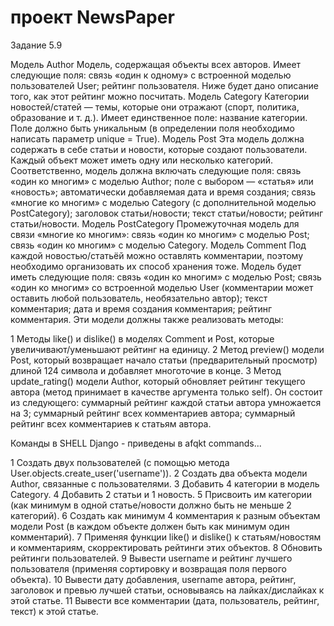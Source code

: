 # проект NewsPaper


Задание 5.9

Модель Author
Модель, содержащая объекты всех авторов.
Имеет следующие поля:
cвязь «один к одному» с встроенной моделью пользователей User;
рейтинг пользователя. Ниже будет дано описание того, как этот рейтинг можно посчитать.
Модель Category
Категории новостей/статей — темы, которые они отражают (спорт, политика, образование и т. д.). Имеет единственное поле: название категории. Поле должно быть уникальным (в определении поля необходимо написать параметр unique = True).
Модель Post
Эта модель должна содержать в себе статьи и новости, которые создают пользователи. Каждый объект может иметь одну или несколько категорий.
Соответственно, модель должна включать следующие поля:
связь «один ко многим» с моделью Author;
поле с выбором — «статья» или «новость»;
автоматически добавляемая дата и время создания;
связь «многие ко многим» с моделью Category (с дополнительной моделью PostCategory);
заголовок статьи/новости;
текст статьи/новости;
рейтинг статьи/новости.
Модель PostCategory
Промежуточная модель для связи «многие ко многим»:
связь «один ко многим» с моделью Post;
связь «один ко многим» с моделью Category.
Модель Comment
Под каждой новостью/статьёй можно оставлять комментарии, поэтому необходимо организовать их способ хранения тоже.
Модель будет иметь следующие поля:
связь «один ко многим» с моделью Post;
связь «один ко многим» со встроенной моделью User (комментарии может оставить любой пользователь, необязательно автор);
текст комментария;
дата и время создания комментария;
рейтинг комментария.
Эти модели должны также реализовать методы:

1 Методы like() и dislike() в моделях Comment и Post, которые увеличивают/уменьшают рейтинг на единицу.
2 Метод preview() модели Post, который возвращает начало статьи (предварительный просмотр) длиной 124 символа и добавляет многоточие в конце.
3 Метод update_rating() модели Author, который обновляет рейтинг текущего автора (метод принимает в качестве аргумента только self).
Он состоит из следующего:
суммарный рейтинг каждой статьи автора умножается на 3;
суммарный рейтинг всех комментариев автора;
суммарный рейтинг всех комментариев к статьям автора.

Команды в SHELL Django - приведены в afqkt commands...

1 Создать двух пользователей (с помощью метода User.objects.create_user('username')).
2 Создать два объекта модели Author, связанные с пользователями.
3 Добавить 4 категории в модель Category.
4 Добавить 2 статьи и 1 новость.
5 Присвоить им категории (как минимум в одной статье/новости должно быть не меньше 2 категорий).
6 Создать как минимум 4 комментария к разным объектам модели Post (в каждом объекте должен быть как минимум один комментарий).
7 Применяя функции like() и dislike() к статьям/новостям и комментариям, скорректировать рейтинги этих объектов.
8 Обновить рейтинги пользователей.
9 Вывести username и рейтинг лучшего пользователя (применяя сортировку и возвращая поля первого объекта).
10 Вывести дату добавления, username автора, рейтинг, заголовок и превью лучшей статьи, основываясь на лайках/дислайках к этой статье.
11 Вывести все комментарии (дата, пользователь, рейтинг, текст) к этой статье.
